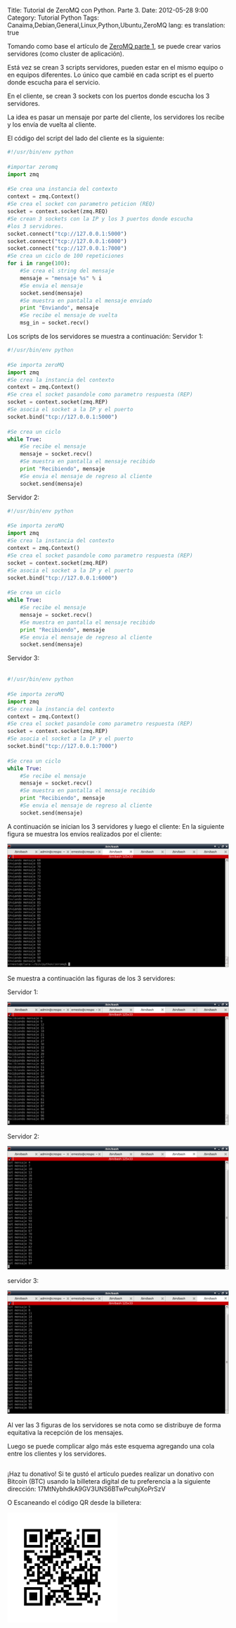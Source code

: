 Title: Tutorial de ZeroMQ con Python. Parte 3.
Date: 2012-05-28  9:00 
Category: Tutorial Python
Tags: Canaima,Debian,General,Linux,Python,Ubuntu,ZeroMQ
lang: es
translation: true

Tomando como base el artículo de [ZeroMQ parte 1](https://www.seraph.to/tutorial-de-zeromq-con-python-parte-1.html#tutorial-de-zeromq-con-python-parte-1), se puede crear varios servidores (como cluster de aplicación). 

Está vez se crean 3 scripts servidores, pueden estar en el mismo equipo o en equipos diferentes. Lo único que cambié en cada script es el puerto donde escucha para el servicio.

En el cliente, se crean 3 sockets con los puertos donde escucha los 3 servidores.

La idea es pasar un mensaje por parte del cliente, los servidores los recibe y los envía de vuelta al cliente.

El código del script del lado del cliente es la siguiente:
```python
#!/usr/bin/env python

#importar zeromq
import zmq

#Se crea una instancia del contexto
context = zmq.Context()
#Se crea el socket con parametro peticion (REQ)
socket = context.socket(zmq.REQ)
#Se crean 3 sockets con la IP y los 3 puertos donde escucha 
#los 3 servidores.
socket.connect("tcp://127.0.0.1:5000")
socket.connect("tcp://127.0.0.1:6000")
socket.connect("tcp://127.0.0.1:7000")
#Se crea un ciclo de 100 repeticiones
for i in range(100):
    #Se crea el string del mensaje
    mensaje = "mensaje %s" % i
    #Se envia el mensaje
    socket.send(mensaje)
    #Se muestra en pantalla el mensaje enviado
    print "Enviando", mensaje
    #Se recibe el mensaje de vuelta
    msg_in = socket.recv()
```  

Los scripts de los servidores se muestra a continuación:
Servidor 1:  

```python
#!/usr/bin/env python

#Se importa zeroMQ
import zmq
#Se crea la instancia del contexto
context = zmq.Context()
#Se crea el socket pasandole como parametro respuesta (REP)
socket = context.socket(zmq.REP)
#Se asocia el socket a la IP y el puerto
socket.bind("tcp://127.0.0.1:5000")

#Se crea un ciclo
while True:
    #Se recibe el mensaje
    mensaje = socket.recv()
    #Se muestra en pantalla el mensaje recibido
    print "Recibiendo", mensaje
    #Se envia el mensaje de regreso al cliente
    socket.send(mensaje)  
```  
 
Servidor 2:  
```python
#!/usr/bin/env python

#Se importa zeroMQ
import zmq
#Se crea la instancia del contexto
context = zmq.Context()
#Se crea el socket pasandole como parametro respuesta (REP)
socket = context.socket(zmq.REP)
#Se asocia el socket a la IP y el puerto
socket.bind("tcp://127.0.0.1:6000")

#Se crea un ciclo
while True:
    #Se recibe el mensaje
    mensaje = socket.recv()
    #Se muestra en pantalla el mensaje recibido
    print "Recibiendo", mensaje
    #Se envia el mensaje de regreso al cliente
    socket.send(mensaje)  
```  
 
Servidor 3:  
```python
 
#!/usr/bin/env python

#Se importa zeroMQ
import zmq
#Se crea la instancia del contexto
context = zmq.Context()
#Se crea el socket pasandole como parametro respuesta (REP)
socket = context.socket(zmq.REP)
#Se asocia el socket a la IP y el puerto
socket.bind("tcp://127.0.0.1:7000")

#Se crea un ciclo
while True:
    #Se recibe el mensaje
    mensaje = socket.recv()
    #Se muestra en pantalla el mensaje recibido
    print "Recibiendo", mensaje
    #Se envia el mensaje de regreso al cliente
    socket.send(mensaje)
```  

A continuación se inician los 3 servidores y luego el cliente:
En la siguiente figura se muestra los envíos realizados por el cliente:

![](./images/tutorialdezeromqconpython3-1.png) 

Se muestra a continuación las figuras de los 3 servidores:

Servidor 1:

![](./images/tutorialdezeromqconpython3-2.png) 

Servidor 2:

![](./images/tutorialdezeromqconpython3-3.png) 

servidor 3:

![](./images/tutorialdezeromqconpython3-4.png) 

Al ver las 3 figuras de los servidores se nota como se distribuye de forma equitativa la recepción de los mensajes.

 Luego se puede complicar algo más este esquema agregando una cola entre los clientes y los servidores. 

##  ##
¡Haz tu donativo!
Si te gustó el artículo puedes realizar un donativo con Bitcoin (BTC)
usando la billetera digital de tu preferencia a la siguiente
dirección: 17MtNybhdkA9GV3UNS6BTwPcuhjXoPrSzV

O Escaneando el código QR desde la billetera:

![17MtNybhdkA9GV3UNS6BTwPcuhjXoPrSzV](./images/17MtNybhdkA9GV3UNS6BTwPcuhjXoPrSzV.png)